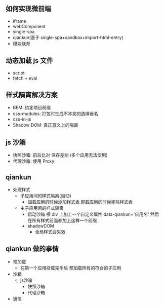 ## 如何实现微前端

- iframe
- webComponent
- single-spa
- qiankun(基于 single-spa+sandbox+import-html-entry)
- 模块联邦

## 动态加载 js 文件

- script
- fetch + eval

## 样式隔离解决方案

- BEM: 约定项目前缀
- css-modules: 打包时生成不冲突的选择器名
- css-in-js
- Shadow DOM: 真正意义上的隔离

## js 沙箱

- 快照沙箱: 前后比对 保存差别 (多个应用无法使用)
- 代理沙箱: 使用 Proxy

## qiankun

- 处理样式
  - 子应用间的样式隔离(自动)
    - 加载应用的时候添加样式表 卸载应用的时候移除样式表
  - 主子应用间的样式隔离
    - 启动沙箱 根 div 上加上一个自定义属性 data-qiankun='应用名' 然后在所有样式前面都加上这样一个前缀
    - shadowDOM
      - 全局样式会失效

## qiankun 做的事情

- 预加载
  - 在第一个应用挂载完毕后 预加载所有的符合的子应用
- 沙箱
  - js沙箱
    - 快照沙箱
    - 代理沙箱
- 通信
